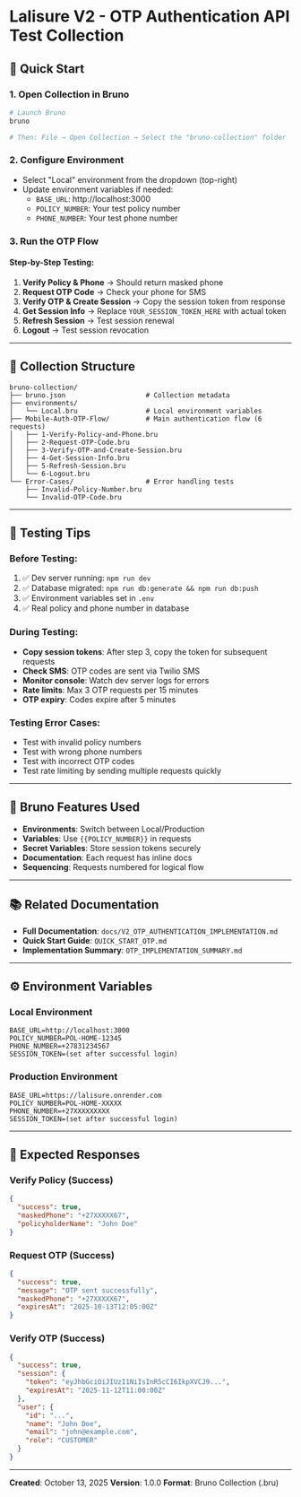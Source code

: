 # Lalisure V2 - OTP Authentication API Test Collection

## 🚀 Quick Start

### 1. Open Collection in Bruno
```bash
# Launch Bruno
bruno

# Then: File → Open Collection → Select the "bruno-collection" folder
```

### 2. Configure Environment
- Select "Local" environment from the dropdown (top-right)
- Update environment variables if needed:
  - `BASE_URL`: http://localhost:3000
  - `POLICY_NUMBER`: Your test policy number
  - `PHONE_NUMBER`: Your test phone number

### 3. Run the OTP Flow

#### Step-by-Step Testing:
1. **Verify Policy & Phone** → Should return masked phone
2. **Request OTP Code** → Check your phone for SMS
3. **Verify OTP & Create Session** → Copy the session token from response
4. **Get Session Info** → Replace `YOUR_SESSION_TOKEN_HERE` with actual token
5. **Refresh Session** → Test session renewal
6. **Logout** → Test session revocation

---

## 📁 Collection Structure

```
bruno-collection/
├── bruno.json                    # Collection metadata
├── environments/
│   └── Local.bru                 # Local environment variables
├── Mobile-Auth-OTP-Flow/         # Main authentication flow (6 requests)
│   ├── 1-Verify-Policy-and-Phone.bru
│   ├── 2-Request-OTP-Code.bru
│   ├── 3-Verify-OTP-and-Create-Session.bru
│   ├── 4-Get-Session-Info.bru
│   ├── 5-Refresh-Session.bru
│   └── 6-Logout.bru
└── Error-Cases/                  # Error handling tests
    ├── Invalid-Policy-Number.bru
    └── Invalid-OTP-Code.bru
```

---

## 🧪 Testing Tips

### Before Testing:
1. ✅ Dev server running: `npm run dev`
2. ✅ Database migrated: `npm run db:generate && npm run db:push`
3. ✅ Environment variables set in `.env`
4. ✅ Real policy and phone number in database

### During Testing:
- **Copy session tokens**: After step 3, copy the token for subsequent requests
- **Check SMS**: OTP codes are sent via Twilio SMS
- **Monitor console**: Watch dev server logs for errors
- **Rate limits**: Max 3 OTP requests per 15 minutes
- **OTP expiry**: Codes expire after 5 minutes

### Testing Error Cases:
- Test with invalid policy numbers
- Test with wrong phone numbers
- Test with incorrect OTP codes
- Test rate limiting by sending multiple requests quickly

---

## 🔧 Bruno Features Used

- **Environments**: Switch between Local/Production
- **Variables**: Use `{{POLICY_NUMBER}}` in requests
- **Secret Variables**: Store session tokens securely
- **Documentation**: Each request has inline docs
- **Sequencing**: Requests numbered for logical flow

---

## 📚 Related Documentation

- **Full Documentation**: `docs/V2_OTP_AUTHENTICATION_IMPLEMENTATION.md`
- **Quick Start Guide**: `QUICK_START_OTP.md`
- **Implementation Summary**: `OTP_IMPLEMENTATION_SUMMARY.md`

---

## ⚙️ Environment Variables

### Local Environment
```
BASE_URL=http://localhost:3000
POLICY_NUMBER=POL-HOME-12345
PHONE_NUMBER=+27831234567
SESSION_TOKEN=(set after successful login)
```

### Production Environment
```
BASE_URL=https://lalisure.onrender.com
POLICY_NUMBER=POL-HOME-XXXXX
PHONE_NUMBER=+27XXXXXXXXX
SESSION_TOKEN=(set after successful login)
```

---

## 🎯 Expected Responses

### Verify Policy (Success)
```json
{
  "success": true,
  "maskedPhone": "+27XXXXX67",
  "policyholderName": "John Doe"
}
```

### Request OTP (Success)
```json
{
  "success": true,
  "message": "OTP sent successfully",
  "maskedPhone": "+27XXXXX67",
  "expiresAt": "2025-10-13T12:05:00Z"
}
```

### Verify OTP (Success)
```json
{
  "success": true,
  "session": {
    "token": "eyJhbGciOiJIUzI1NiIsInR5cCI6IkpXVCJ9...",
    "expiresAt": "2025-11-12T11:00:00Z"
  },
  "user": {
    "id": "...",
    "name": "John Doe",
    "email": "john@example.com",
    "role": "CUSTOMER"
  }
}
```

---

**Created**: October 13, 2025
**Version**: 1.0.0
**Format**: Bruno Collection (.bru)
